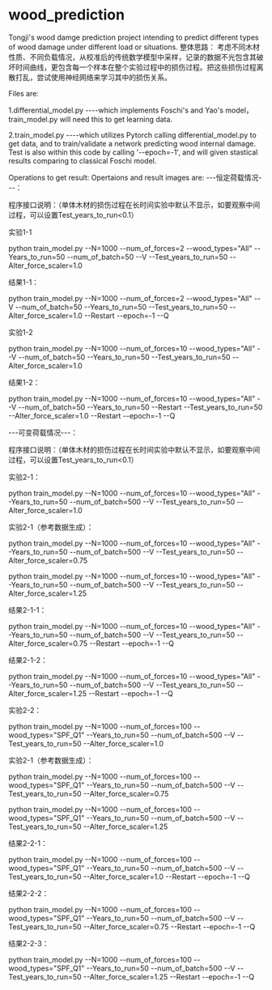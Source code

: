 # wood_prediction

Tongji's wood damge prediction project intending to predict different types of wood damage under different load or situations.
整体思路：
考虑不同木材性质、不同负载情况，从校准后的传统数学模型中采样，记录的数据不光包含其破坏时间曲线，更包含每一个样本在整个实验过程中的损伤过程。把这些损伤过程离散打乱，尝试使用神经网络来学习其中的损伤关系。


Files are:

1.differential_model.py
----which implements Foschi's and Yao's model， train_model.py will need this to get learning data. 

2.train_model.py
----which utilizes Pytorch calling differential_model.py to get data, and to train/validate a network predicting wood internal damage. Test is also within this code by calling '--epoch=-1', and will given stastical results comparing to classical Foschi model.

Operations to get result:
Opertaions and result images are:
---恒定荷载情况---：

程序接口说明：（单体木材的损伤过程在长时间实验中默认不显示，如要观察中间过程，可以设置Test_years_to_run<0.1）

实验1-1

python train_model.py --N=1000 --num_of_forces=2 --wood_types="All" --Years_to_run=50 --num_of_batch=50 --V --Test_years_to_run=50  --Alter_force_scaler=1.0

结果1-1：

python train_model.py --N=1000 --num_of_forces=2 --wood_types="All" --V --num_of_batch=50 --Years_to_run=50 --Test_years_to_run=50  --Alter_force_scaler=1.0 --Restart --epoch=-1 --Q

实验1-2

python train_model.py --N=1000 --num_of_forces=10 --wood_types="All" --V --num_of_batch=50 --Years_to_run=50 --Test_years_to_run=50  --Alter_force_scaler=1.0

结果1-2：

python train_model.py --N=1000 --num_of_forces=10 --wood_types="All" --V --num_of_batch=50 --Years_to_run=50 --Restart --Test_years_to_run=50  --Alter_force_scaler=1.0 --Restart --epoch=-1 --Q

---可变荷载情况---：

程序接口说明：（单体木材的损伤过程在长时间实验中默认不显示，如要观察中间过程，可以设置Test_years_to_run<0.1）

实验2-1：

python train_model.py --N=1000 --num_of_forces=10 --wood_types="All" --Years_to_run=50 --num_of_batch=500 --V --Test_years_to_run=50  --Alter_force_scaler=1.0

实验2-1（参考数据生成）：

python train_model.py --N=1000 --num_of_forces=10 --wood_types="All" --Years_to_run=50 --num_of_batch=500 --V --Test_years_to_run=50  --Alter_force_scaler=0.75

python train_model.py --N=1000 --num_of_forces=10 --wood_types="All" --Years_to_run=50 --num_of_batch=500 --V --Test_years_to_run=50  --Alter_force_scaler=1.25

结果2-1-1：

python train_model.py --N=1000 --num_of_forces=10 --wood_types="All" --Years_to_run=50 --num_of_batch=500 --V --Test_years_to_run=50  --Alter_force_scaler=0.75 --Restart --epoch=-1 --Q

结果2-1-2：

python train_model.py --N=1000 --num_of_forces=10 --wood_types="All" --Years_to_run=50 --num_of_batch=500 --V --Test_years_to_run=50  --Alter_force_scaler=1.25 --Restart --epoch=-1 --Q



实验2-2：

python train_model.py --N=1000 --num_of_forces=100 --wood_types="SPF_Q1" --Years_to_run=50 --num_of_batch=500 --V --Test_years_to_run=50  --Alter_force_scaler=1.0

实验2-1（参考数据生成）：

python train_model.py --N=1000 --num_of_forces=100 --wood_types="SPF_Q1" --Years_to_run=50 --num_of_batch=500 --V --Test_years_to_run=50  --Alter_force_scaler=0.75

python train_model.py --N=1000 --num_of_forces=100 --wood_types="SPF_Q1" --Years_to_run=50 --num_of_batch=500 --V --Test_years_to_run=50  --Alter_force_scaler=1.25

结果2-2-1：

python train_model.py --N=1000 --num_of_forces=100 --wood_types="SPF_Q1" --Years_to_run=50 --num_of_batch=500 --V --Test_years_to_run=50  --Alter_force_scaler=1.0 --Restart --epoch=-1 --Q

结果2-2-2：

python train_model.py --N=1000 --num_of_forces=100 --wood_types="SPF_Q1" --Years_to_run=50 --num_of_batch=500 --V --Test_years_to_run=50  --Alter_force_scaler=0.75 --Restart --epoch=-1 --Q

结果2-2-3：

python train_model.py --N=1000 --num_of_forces=100 --wood_types="SPF_Q1" --Years_to_run=50 --num_of_batch=500 --V --Test_years_to_run=50  --Alter_force_scaler=1.25 --Restart --epoch=-1 --Q

